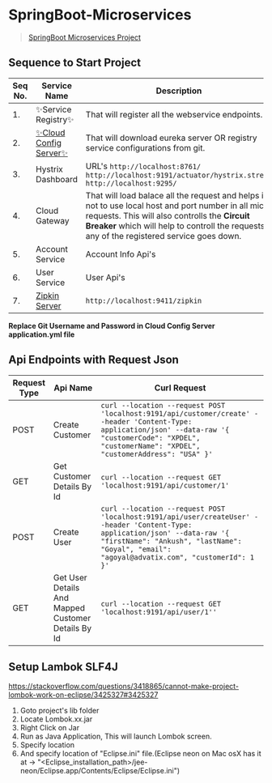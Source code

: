 # SpringBoot-Microservices
> [SpringBoot Microservices Project](https://www.youtube.com/watch?v=BnknNTN8icw)

## Sequence to Start Project
| Seq No. | Service Name | Description |
| ------ | ------ | ------ |
| 1. | ✨Service Registry✨ | That will register all the webservice endpoints. |
| 2. | [✨Cloud Config Server✨](https://cloud.spring.io/spring-cloud-config/multi/multi__spring_cloud_config_server.html) | That will download eureka server OR registry service configurations from git. |
| 3. | Hystrix Dashboard | URL's `http://localhost:8761/` `http://localhost:9191/actuator/hystrix.stream` `http://localhost:9295/` |
| 4. | Cloud Gateway | That will load balace all the request and helps in not to use local host and port number in all micro requests. This will also controlls the **Circuit Breaker** which will help to controll the requests if any of the registered service goes down. |
| 5. | Account Service | Account Info Api's |
| 6. | User Service | User Api's |
| 7. | [Zipkin Server](https://zipkin.io/pages/quickstart.html) | `http://localhost:9411/zipkin` |

**Replace Git Username and Password in Cloud Config Server application.yml file**

## Api Endpoints with Request Json
| Request Type | Api Name | Curl Request |
| ------ | ------ | ------ |
| POST | Create Customer | ```curl --location --request POST 'localhost:9191/api/customer/create' --header 'Content-Type: application/json' --data-raw '{ "customerCode": "XPDEL", "customerName": "XPDEL", "customerAddress": "USA" }'``` |
| GET | Get Customer Details By Id | ```curl --location --request GET 'localhost:9191/api/customer/1'``` |
| POST | Create User | ```curl --location --request POST 'localhost:9191/api/user/createUser' --header 'Content-Type: application/json' --data-raw '{ "firstName": "Ankush", "lastName": "Goyal", "email": "agoyal@advatix.com", "customerId": 1 }'``` |
| GET | Get User Details And Mapped Customer Details By Id | ```curl --location --request GET 'localhost:9191/api/user/1''``` |

## Setup Lambok SLF4J ##
https://stackoverflow.com/questions/3418865/cannot-make-project-lombok-work-on-eclipse/3425327#3425327
1. Goto project's lib folder
2. Locate Lombok.xx.jar
3. Right Click on Jar
4. Run as Java Application, This will launch Lombok screen.
5. Specify location
6. And specify location of "Eclipse.ini" file.(Eclipse neon on Mac osX has it at -> "<Eclipse_installation_path>/jee-neon/Eclipse.app/Contents/Eclipse/Eclipse.ini")